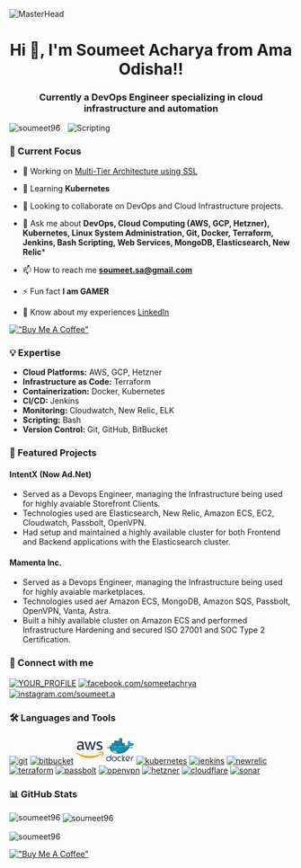 ![MasterHead](https://cdn.dribbble.com/userupload/7725814/file/original-ad34e5a3d587a8a90b6586de67710225.gif)

<h1 align="center">Hi 👋, I'm Soumeet Acharya from Ama Odisha!!</h1>

<h3 align="center">Currently a DevOps Engineer specializing in cloud infrastructure and automation</h3>

<img align="right" alt="Scripting" width="400" src="https://cdn.dribbble.com/userupload/7725640/file/original-a2b82ab8779ece4c49df3672f7753ccb.gif">

<p align="left"> <img src="https://komarev.com/ghpvc/?username=soumeet96&label=Profile%20views&color=0e75b6&style=flat" alt="soumeet96" /> </p>

### 🚀 Current Focus
- 🔭 Working on [Multi-Tier Architecture using SSL](https://github.com/soumeet96/Multi-Tier-With-Database)

- 🌱 Learning **Kubernetes**
  
- 👯 Looking to collaborate on DevOps and Cloud Infrastructure projects.
  
- 💬 Ask me about **DevOps, Cloud Computing (AWS, GCP, Hetzner), Kubernetes, Linux System Administration, Git, Docker, Terraform, Jenkins, Bash Scripting, Web Services, MongoDB, Elasticsearch, New Relic***
  
- 📫 How to reach me **soumeet.sa@gmail.com**

- ⚡ Fun fact **I am GAMER**

- 📄 Know about my experiences [LinkedIn](https://www.linkedin.com/in/asoumeet/)

[!["Buy Me A Coffee"](https://www.buymeacoffee.com/assets/img/custom_images/orange_img.png)](https://buymeacoffee.com/soumeet29)

### 💡 Expertise
- **Cloud Platforms:** AWS, GCP, Hetzner
- **Infrastructure as Code:** Terraform
- **Containerization:** Docker, Kubernetes
- **CI/CD:** Jenkins
- **Monitoring:** Cloudwatch, New Relic, ELK
- **Scripting:** Bash
- **Version Control:** Git, GitHub, BitBucket

### 🎯 Featured Projects

#### IntentX (Now Ad.Net)
- Served as a Devops Engineer, managing the Infrastructure being used for highly avaiable Storefront Clients.
- Technologies used are Elasticsearch, New Relic, Amazon ECS, EC2, Cloudwatch, Passbolt, OpenVPN.
- Had setup and maintained a highly available cluster for both Frontend and Backend applications with the Elasticsearch cluster.

#### Mamenta Inc.
- Served as a Devops Engineer, managing the Infrastructure being used for highly avaiable marketplaces.
- Technologies used aer Amazon ECS, MongoDB, Amazon SQS, Passbolt, OpenVPN, Vanta, Astra.
- Built a hihly available cluster on Amazon ECS and performed Infrastructure Hardening and secured ISO 27001 and SOC Type 2 Certification.

### 🤝 Connect with me
<p align="left">
<a href="https://www.linkedin.com/in/asoumeet/" target="blank"><img align="center" src="https://raw.githubusercontent.com/rahuldkjain/github-profile-readme-generator/master/src/images/icons/Social/linked-in-alt.svg" alt="YOUR_PROFILE" height="30" width="40" /></a>
<a href="https://www.facebook.com/someetachrya/" target="blank"><img align="center" src="https://raw.githubusercontent.com/rahuldkjain/github-profile-readme-generator/master/src/images/icons/Social/facebook.svg" alt="facebook.com/someetachrya" height="30" width="40" /></a>
<a href="https://www.instagram.com/soumeet.a/" target="blank"><img align="center" src="https://raw.githubusercontent.com/rahuldkjain/github-profile-readme-generator/master/src/images/icons/Social/instagram.svg" alt="instagram.com/soumeet.a" height="30" width="40" /></a>
</p>

### 🛠 Languages and Tools
<p align="left">
<a href="https://www.github.com/" target="_blank" rel="noreferrer"><img src="https://upload.wikimedia.org/wikipedia/commons/9/91/Octicons-mark-github.svg" alt="git" width="50" height="50"/></a>
<a href="https://bitbucket.org/" target="_blank" rel="noreferrer"><img src="https://uxwing.com/wp-content/themes/uxwing/download/brands-and-social-media/bitbucket-icon.png" alt="bitbucket" width="50" height="50"/></a>
<a href="https://aws.amazon.com" target="_blank" rel="noreferrer"><img src="https://raw.githubusercontent.com/devicons/devicon/master/icons/amazonwebservices/amazonwebservices-original-wordmark.svg" alt="aws" width="50" height="50"/></a>
<a href="https://www.docker.com/" target="_blank" rel="noreferrer"><img src="https://raw.githubusercontent.com/devicons/devicon/master/icons/docker/docker-original-wordmark.svg" alt="docker" width="50" height="50"/></a>
<a href="https://kubernetes.io" target="_blank" rel="noreferrer"><img src="https://www.vectorlogo.zone/logos/kubernetes/kubernetes-icon.svg" alt="kubernetes" width="50" height="50"/></a>
<a href="https://www.jenkins.io" target="_blank" rel="noreferrer"><img src="https://www.vectorlogo.zone/logos/jenkins/jenkins-icon.svg" alt="jenkins" width="50" height="50"/></a>
<a href="https://newrelic.com" target="_blank" rel="noreferrer"><img src="https://seeklogo.com/images/N/new-relic-logo-E7CC1E9143-seeklogo.com.png" alt="newrelic" width="50" height="50"/></a>
<a href="https://www.terraform.io/" target="_blank" rel="noreferrer"><img src="https://www.svgrepo.com/show/376353/terraform.svg" alt="terraform" width="50" height="50"/></a>
<a href="https://www.passbolt.com/" target="_blank" rel="noreferrer"><img src="https://cdn.worldvectorlogo.com/logos/passbolt.svg" alt="passbolt" width="50" height="50"/></a>
<a href="https://openvpn.net/" target="_blank" rel="noreferrer"><img src="https://www.cdnlogo.com/logos/o/68/openvpn.svg" alt="openvpn" width="50" height="50"/></a>
<a href="https://www.hetzner.com/" target="_blank" rel="noreferrer"><img src="https://www.svgrepo.com/show/331425/hetzner.svg" alt="hetzner" width="50" height="50"/></a>
<a href="https://www.cloudflare.com/" target="_blank" rel="noreferrer"><img src="https://seekvectors.com/files/download/CloudFlare-01.png" alt="cloudflare" width="50" height="50"/></a>
<a href="https://www.sonarsource.com/" target="_blank" rel="noreferrer"><img src="https://www.svgrepo.com/show/354365/sonarqube.svg" alt="sonar" width="50" height="50"/></a>
</p>

### 📊 GitHub Stats
<p><img align="left" src="https://github-readme-stats.vercel.app/api/top-langs?username=soumeet96&show_icons=true&locale=en&layout=compact" alt="soumeet96" /></p>

<p>&nbsp;<img align="center" src="https://github-readme-stats.vercel.app/api?username=soumeet96&show_icons=true&locale=en" alt="soumeet96" /></p>

<p><img align="center" src="https://github-readme-streak-stats.herokuapp.com/?user=soumeet96&" alt="soumeet96" /></p>

[!["Buy Me A Coffee"](https://www.buymeacoffee.com/assets/img/custom_images/orange_img.png)](https://buymeacoffee.com/soumeet29)
